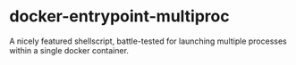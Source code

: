 # docker-entrypoint-multiproc
A nicely featured shellscript, battle-tested for launching multiple processes within a single docker container.
